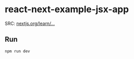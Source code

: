 # react-next-example-jsx-app

SRC: [nextjs.org/learn/...](https://nextjs.org/learn/basics/create-nextjs-app/)

## Run

```bash
npm run dev
```
